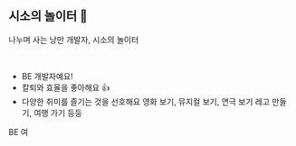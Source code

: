 ## 시소의 놀이터 🎡

나누며 사는 낭만 개발자, 시소의 놀이터

<br>

- BE 개발자예요!
- 칼퇴와 효율을 좋아해요 👍
- 다양한 취미를 즐기는 것을 선호해요
  영화 보기, 뮤지컬 보기, 연극 보기
  레고 만들기, 여행 가기 등등

BE 여
